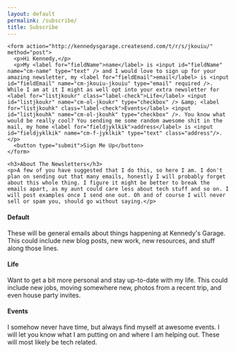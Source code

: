 ```yaml
---
layout: default
permalink: /subscribe/
title: Subscribe
---
```


<div class="row">
  <div class="col-12">

    <form action="http://kennedysgarage.createsend.com/t/r/s/jkouiu/" method="post">
      <p>Hi Kennedy,</p>
      <p>My <label for="fieldName">name</label> is <input id="fieldName" name="cm-name" type="text" /> and I would love to sign up for your amazing newsletter, my <label for="fieldEmail">email</label> is <input id="fieldEmail" name="cm-jkouiu-jkouiu" type="email" required />. While I am at it I might as well opt into your extra newsletter for <label for="listjkoukr" class="label-check">Life</label> <input id="listjkoukr" name="cm-ol-jkoukr" type="checkbox" /> &amp; <label for="listjkouhk" class="label-check">Events</label> <input id="listjkouhk" name="cm-ol-jkouhk" type="checkbox" />. You know what would be really cool? You sending me some random awesome shit in the mail, my home <label for="fieldjyklkik">address</label> is <input id="fieldjyklkik" name="cm-f-jyklkik" type="text" class="address"/>.</p>
      <button type="submit">Sign Me Up</button>
    </form>

    <h3>About The Newsletters</h3>
    <p>A few of you have suggested that I do this, so here I am. I don't plan on sending out that many emails, honestly I will probably forget about this whole thing. I figure it might be better to break the emails apart, as my aunt could care less about tech stuff and so on. I will post examples once I send one out. Oh and of course I will never sell or spam you, should go without saying.</p>
  </div><!--/col-->
</div><!--/row-->

<div class="row">
  <div class="col-4">
    <h4>Default</h4>
    <p>These will be general emails about things happening at Kennedy's Garage. This could include new blog posts, new work, new resources, and stuff along those lines.</p>
  </div><!--/col-->
  <div class="col-4">
    <h4>Life</h4>
    <p>Want to get a bit more personal and stay up-to-date with my life. This could include new jobs, moving somewhere new, photos from a recent trip, and even house party invites.</p>
  </div><!--/col-->
  <div class="col-4">
    <h4>Events</h4>
    <p>I somehow never have time, but always find myself at awesome events. I will let you know what I am putting on and where I am helping out. These will most likely be tech related.</p>
  </div><!--/col-->
</div><!--/row-->
